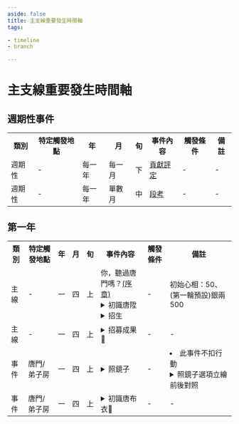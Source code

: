 ```yaml
---
aside: false
title: 主支線重要發生時間軸
tags:

- timeline
- branch

---
```


# 主支線重要發生時間軸

<div class="timeline-container">

## 週期性事件

<table class="timeline-table">
    <tr class="timeline-header">
        <th>類別</th>
        <th>特定觸發地點</th>
        <th>年</th>
        <th>月</th>
        <th>旬</th>
        <th>事件內容</th>
        <th>觸發條件</th>
        <th>備註</th>
    </tr>
<tr>
    <td>週期性</td>
    <td>-</td>
    <td>每一年</td>
    <td>每一月</td>
    <td>下</td>
    <td><a href="https://forum.gamer.com.tw/Co.php?bsn=73317&sn=259" target="_blank">貢獻評定</a><!---TODO 花時間再把貢獻機制獨立出來寫--></td>
    <td>-</td>
    <td>-</td>
</tr>
<tr>
    <td>週期性</td>
    <td>-</td>
    <td>每一年</td>
    <td>單數月</td>
    <td>中</td>
    <td><a href="https://forum.gamer.com.tw/Co.php?bsn=73317&sn=260" target="_blank">段考</a></td>
    <td>-</td>
    <td>-</td>
</tr>
</table>
</div>

<div class="timeline-container">

## 第一年

<table class="timeline-table">
    <tr class="timeline-header">
        <th>類別</th>
        <th>特定觸發地點</th>
        <th>年</th>
        <th>月</th>
        <th>旬</th>
        <th>事件內容</th>
        <th>觸發條件</th>
        <th>備註</th>
    </tr>
<tr>
    <td>主線</td>
    <td>-</td>
    <td>一</td>
    <td>四</td>
    <td>上</td>
    <td>
        你，聽過唐門嗎？<a href="https://forum.gamer.com.tw/Co.php?bsn=73317&sn=248" target="_blank">(序章)</a><br>
        <details>
            <summary>初識唐陞</summary>
            選項1：「附和三師兄」(唐中翎好感-1、嘴力+1、道德-1)<br>
            選項2：「唯唯諾諾」(唐中翎好感+1、處世-1、性情-1)
        </details>
        <details>
            <summary>招生</summary>
            選項1：「講點幹話刺激他」(嘴力+1、處世-1、道德-1、性情+1)<br>
            選項2：「講點好聽的話安慰他」(修養+1、唐陞+1)
        </details>
    </td>
    <td>-</td>
    <td>初始心相：50、(第一輪預設)銀兩500</td>
</tr>
<tr>
    <td>主線</td>
    <td>-</td>
    <td>一</td>
    <td>四</td>
    <td>上</td>
    <td>
        <details>
            <summary>招募成果🎲</summary>
            選項1：【<25】一個也沒招到(心相+15)<br>
            選項2：【<50】招到了一個人(名聲+2、心相-15)<br>
            選項3：【<75】招到了三個人(名聲+2、嘴力+1、心相-25)<br>
            <details>
                <summary>選項4：【≧75】不單沒招到人，還被飛石幫的人打了一頓搶走零用錢(心相-25、銀兩-500、命運+1)</summary>
                選項4.1「無妨，這筆帳我遲早自己討回」性情+2<br>
                選項4.2「算了吧，誰讓我們對不起人在先呢？大局為重」修養+1、處世-1、名聲-1、唐陞好感+1
            </details>
        </details>
    </td>
    <td>-</td>
    <td>-</td>
</tr>
<tr>
    <td>事件</td>
    <td>唐門/弟子房</td>
    <td>一</td>
    <td>四</td>
    <td>上</td>
    <td>
        <details>
            <summary>照鏡子</summary>
            選項1：「還不算差」(天賦自戀LV1、性情-2)<br>
            選項2：「內在更重要」(學問+1)<br>
            選項3：「實在是難看」(心相-20、性情-1、修養-1、命運+1)<br>
        </details>
    </td>
    <td>-</td>
    <td>
        <li>此事件不扣行動</li>     
        <details>
            <summary>照鏡子選項立繪前後對照</summary>
                <details>
                    <summary>before</summary>
                    <img src="/images/story-branch-timeline/before-normal-face.png" alt="before normal face">
                </details>
                <details>
                    <summary>after</summary>
                    <img src="/images/story-branch-timeline/after-normal-face.png" alt="after normal face">
                </details>
        </details>
    </td>
</tr>
<tr>
    <td>事件</td>
    <td>唐門/弟子房</td>
    <td>一</td>
    <td>四</td>
    <td>上</td>
    <td>
        <details>
            <summary>初識唐布衣🎲</summary>
            <details>
                <summary>選項1：【>60】琴棋書畫</summary>
                選項1.1「人家只不過穿體面點，何必呢？」唐布衣好感-1、南宮世家好感+1、支持肩甲<br>
                選項1.2「啊，我好像懂」唐布衣好感+1、嘴力+1、獲得大師兄的塗鴉、不支持肩甲
            </details>
            <details>
                <summary>選項2：【>20】吃喝嫖賭(道德<40，唐布衣好感+3、名聲-1；道德≥40，唐布衣好感-1)</summary>
                劇情觸發
                <details>
                    <summary>2.1【決戰】</summary>
                    勝：武學+2、名聲+1；<br>
                    負：武學+2；<br>
                </details>
                選項2.1.1「當然是全部還給鄉親」名聲+2、道德+1、唐中翎好感+1、唐布衣好感-1<br>
                選項2.1.2「扣一半下來當作我們的酬庸，其他歸還」名聲+1、銀兩+500、處世-1、唐布衣好感+1<br>
                選項2.1.3「我也有出力，一人一半平分」嘴力+1、道德-1、處世-1、性情+1、銀兩+2000<br>
            </details>
        </details>
    </td>
    <td>-</td>
    <td>-</td>
</tr>
</table>
</div>
